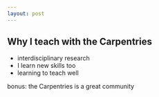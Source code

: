 ```yaml
---
layout: post
---
```



## Why I teach with the Carpentries

- interdisciplinary research
- I learn new skills too
- learning to teach well

bonus: the Carpentries is a great community
